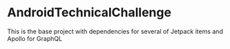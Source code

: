# AndroidTechnicalChallenge 

This is the base project with dependencies for several of Jetpack items and Apollo for GraphQL 